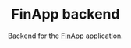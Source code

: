 <h1 align=center>FinApp backend</h1>
<p align=center>
  Backend for the <a href="https://github.com/MatijaNovosel/fin-app">FinApp</a> application.
</p>
